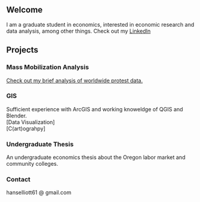 ## Welcome
I am a graduate student in economics, interested in economic research and data analysis, among other things.
Check out my [LinkedIn](https://www.linkedin.com/in/hans-elliott/)

## Projects
### Mass Mobilization Analysis
[Check out my brief analysis of worldwide protest data.](https://hans-elliott99.github.io/AntistateProtests.html)

### GIS
Sufficient experience with ArcGIS and working knoweldge of QGIS and Blender.  
[Data Visualization]  
[C(art)ograhpy]  


### Undergraduate Thesis
An undergraduate economics thesis about the Oregon labor market and community colleges.




### Contact
hanselliott61 @ gmail.com
